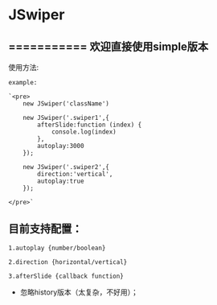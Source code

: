 # JSwiper
===========
欢迎直接使用simple版本
------------
使用方法:

    example:

    `<pre>
        new JSwiper('className')
        
        new JSwiper('.swiper1',{
            afterSlide:function (index) {
                console.log(index)
            },
            autoplay:3000
        });

        new JSwiper('.swiper2',{
            direction:'vertical',
            autoplay:true
        });

    </pre>`    
    

目前支持配置：
----------
    1.autoplay {number/boolean}

    2.direction {horizontal/vertical}

    3.afterSlide {callback function}

* 忽略history版本（太复杂，不好用）；


